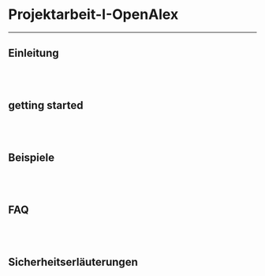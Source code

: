 # Projektarbeit-I-OpenAlex
---------------------------
## Einleitung

<br></br>
## getting started

<br></br>
## Beispiele

<br></br>
## FAQ

<br></br>
## Sicherheitserläuterungen

<br></br>
